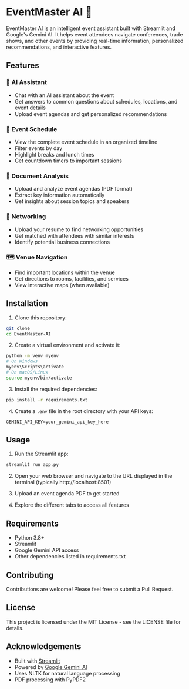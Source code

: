 # EventMaster AI 🎪

EventMaster AI is an intelligent event assistant built with Streamlit and Google's Gemini AI. It helps event attendees navigate conferences, trade shows, and other events by providing real-time information, personalized recommendations, and interactive features.

## Features

### 🤖 AI Assistant
- Chat with an AI assistant about the event
- Get answers to common questions about schedules, locations, and event details
- Upload event agendas and get personalized recommendations

### 📅 Event Schedule
- View the complete event schedule in an organized timeline
- Filter events by day
- Highlight breaks and lunch times
- Get countdown timers to important sessions

### 📄 Document Analysis
- Upload and analyze event agendas (PDF format)
- Extract key information automatically
- Get insights about session topics and speakers

### 👥 Networking
- Upload your resume to find networking opportunities
- Get matched with attendees with similar interests
- Identify potential business connections

### 🗺️ Venue Navigation
- Find important locations within the venue
- Get directions to rooms, facilities, and services
- View interactive maps (when available)

## Installation

1. Clone this repository:
```bash
git clone 
cd EventMaster-AI
```

2. Create a virtual environment and activate it:
```bash
python -m venv myenv
# On Windows
myenv\Scripts\activate
# On macOS/Linux
source myenv/bin/activate
```

3. Install the required dependencies:
```bash
pip install -r requirements.txt
```

4. Create a `.env` file in the root directory with your API keys:
```
GEMINI_API_KEY=your_gemini_api_key_here
```

## Usage

1. Run the Streamlit app:
```bash
streamlit run app.py
```

2. Open your web browser and navigate to the URL displayed in the terminal (typically http://localhost:8501)

3. Upload an event agenda PDF to get started

4. Explore the different tabs to access all features

## Requirements

- Python 3.8+
- Streamlit
- Google Gemini API access
- Other dependencies listed in requirements.txt

## Contributing

Contributions are welcome! Please feel free to submit a Pull Request.

## License

This project is licensed under the MIT License - see the LICENSE file for details.

## Acknowledgements

- Built with [Streamlit](https://streamlit.io/)
- Powered by [Google Gemini AI](https://ai.google.dev/)
- Uses NLTK for natural language processing
- PDF processing with PyPDF2
